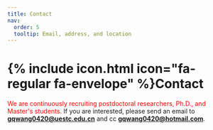 ```yaml
---
title: Contact
nav:
  order: 5
  tooltip: Email, address, and location
---
```


# {% include icon.html icon="fa-regular fa-envelope" %}Contact

<span style="color:red">We are continuously recruiting postdoctoral researchers, Ph.D., and Master's students.</span> If you are interested, please send an email to **gqwang0420@uestc.edu.cn** and cc **gqwang0420@hotmail.com**.


<link rel="stylesheet" href="https://unpkg.com/leaflet/dist/leaflet.css" />
<script src="https://unpkg.com/leaflet/dist/leaflet.js"></script>

<div id="map" style="height: 500px;"></div>

<script>
  var map = L.map('map').setView([30.7495247, 103.9220401], 17);

  L.tileLayer('https://{s}.tile.openstreetmap.org/{z}/{x}/{y}.png', {
    attribution: '&copy; OpenStreetMap contributors'
  }).addTo(map);

  L.marker([30.7495247, 103.9220401])
    .addTo(map)
    .bindPopup("国际创新中心")
    .openPopup();
</script>


